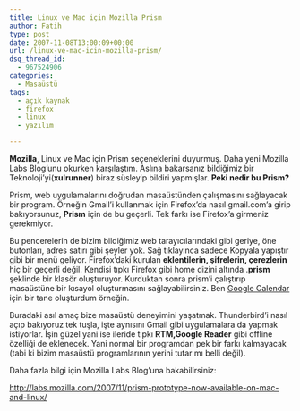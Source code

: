 ```yaml
---
title: Linux ve Mac için Mozilla Prism
author: Fatih
type: post
date: 2007-11-08T13:00:09+00:00
url: /linux-ve-mac-icin-mozilla-prism/
dsq_thread_id:
  - 967524906
categories:
  - Masaüstü
tags:
  - açık kaynak
  - firefox
  - linux
  - yazılım

---
```

**Mozilla**, Linux ve Mac için Prism seçeneklerini duyurmuş. Daha yeni Mozilla Labs Blog&#8217;unu okurken karşılaştım. Aslına bakarsanız bildiğimiz bir Teknoloji&#8217;yi(**xulrunner**) biraz süsleyip bildiri yapmışlar. **Peki nedir bu Prism?**

Prism, web uygulamalarını doğrudan masaüstünden çalışmasını sağlayacak bir program. Örneğin Gmail&#8217;i kullanmak için Firefox&#8217;da nasıl gmail.com&#8217;a girip bakıyorsunuz, **Prism** için de bu geçerli. Tek farkı ise Firefox&#8217;a girmeniz gerekmiyor. 

<center>
</center>

Bu pencerelerin de bizim bildiğimiz web tarayıcılarındaki gibi geriye, öne butonları, adres satırı gibi şeyler yok. Sağ tıklayınca sadece Kopyala yapıştır gibi bir menü geliyor. Firefox&#8217;daki kurulan **eklentilerin, şifrelerin, çerezlerin** hiç bir geçerli değil. Kendisi tıpkı Firefox gibi home dizini altında .**prism** şeklinde bir klasör oluşturuyor. Kurduktan sonra prism&#8217;i çalıştırıp masaüstüne bir kısayol oluşturmasını sağlayabilirsiniz. Ben [Google Calendar][1] için bir tane oluşturdum örneğin.

Buradaki asıl amaç bize masaüstü deneyimini yaşatmak. Thunderbird&#8217;i nasıl açıp bakıyoruz tek tuşla, işte aynısını Gmail gibi uygulamalara da yapmak istiyorlar. İşin güzel yani ise ileride tıpkı **RTM,Google Reader** gibi offline özelliği de eklenecek. Yani normal bir programdan pek bir farkı kalmayacak (tabi ki bizim masaüstü programlarının yerini tutar mı belli değil). 

Daha fazla bilgi için Mozilla Labs Blog&#8217;una bakabilirsiniz:

http://labs.mozilla.com/2007/11/prism-prototype-now-available-on-mac-and-linux/

 [1]: http://www.google.com/calendar